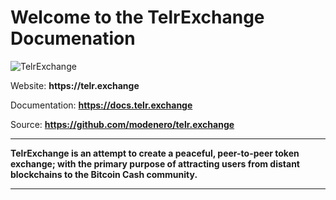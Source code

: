 # Welcome to the TelrExchange Documenation

![TelrExchange](https://telr.exchange/poster.jpg?1583883274)

Website: __https://telr.exchange__

Documentation: __https://docs.telr.exchange__

Source: __https://github.com/modenero/telr.exchange__

---

__TelrExchange is an attempt to create a peaceful, peer-to-peer token exchange; with the primary purpose of attracting users from distant blockchains to the Bitcoin Cash community.__

---
